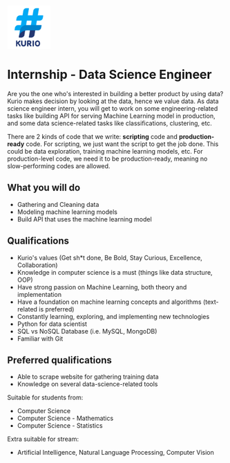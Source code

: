 <img src="../logo_kurio.png" alt="Logo" style="width: 100px;"/>

# Internship - Data Science Engineer

Are you the one who's interested in building a better product by using data? Kurio makes decision by looking at the data, hence we value data. As data science engineer intern, you will get to work on some engineering-related tasks like building API for serving Machine Learning model in production, and some data science-related tasks like classifications, clustering, etc.

There are 2 kinds of code that we write: **scripting** code and **production-ready** code.
For scripting, we just want the script to get the job done. This could be data exploration, training machine learning models, etc.
For production-level code, we need it to be production-ready, meaning no slow-performing codes are allowed.

## What you will do

- Gathering and Cleaning data
- Modeling machine learning models
- Build API that uses the machine learning model

## Qualifications

- Kurio's values (Get sh*t done, Be Bold, Stay Curious, Excellence, Collaboration)
- Knowledge in computer science is a must (things like data structure, OOP)
- Have strong passion on Machine Learning, both theory and implementation
- Have a foundation on machine learning concepts and algorithms (text-related is preferred)
- Constantly learning, exploring, and implementing new technologies
- Python for data scientist
- SQL vs NoSQL Database (i.e. MySQL, MongoDB)
- Familiar with Git

## Preferred qualifications

- Able to scrape website for gathering training data
- Knowledge on several data-science-related tools

Suitable for students from:

- Computer Science
- Computer Science - Mathematics
- Computer Science - Statistics

Extra suitable for stream:

- Artificial Intelligence, Natural Language Processing, Computer Vision
